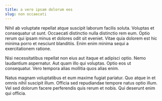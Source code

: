 ```yaml
---
title: a vero ipsam dolorum eos
slug: non occaecati
---
```


Nihil ab voluptate repellat atque suscipit laborum facilis soluta. Voluptas et consequatur ut sunt. Occaecati distinctio nulla distinctio rem eum. Optio rerum qui ipsam minus et dolores odit sit eveniet. Vitae quia dolorem est hic minima porro et nesciunt blanditiis. Enim enim minima sequi a exercitationem ratione.

Nisi necessitatibus repellat non eius aut itaque et adipisci optio. Nemo laudantium aspernatur. Aut quam illo qui voluptas. Optio eos ut consequatur. Vero tempora alias mollitia quos alias enim.

Natus magnam voluptatibus et eum maxime fugiat pariatur. Quo atque in et omnis nihil suscipit illum. Officia sed repudiandae tempore natus optio illum. Vel sed dolorum facere perferendis quis rerum et nobis. Qui deserunt enim qui officia.
